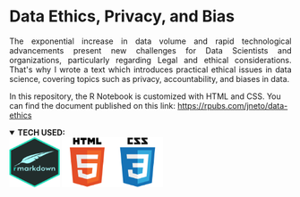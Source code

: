 # Data Ethics, Privacy, and Bias

<p align="justify"> The exponential increase in data volume and rapid technological advancements present new challenges for Data Scientists and organizations, particularly regarding Legal and ethical considerations. That's why I wrote a text which introduces practical ethical issues in data science, covering topics such as privacy, accountability, and biases in data. 

In this repository, the R Notebook is customized with HTML and CSS. You can find the document published on this link: https://rpubs.com/jneto/data-ethics

<details open>
  <summary> <b>TECH USED: </b> </summary>     
  <img src = "https://github.com/netojoao85/icons/blob/main/rmarkdown.svg" alt = "linkedin logo" width = "90" height = "90" /> <img src = "https://github.com/netojoao85/icons/blob/main/html5.svg" alt = "linkedin logo" width = "90" height = "90" /><img src = "https://github.com/netojoao85/icons/blob/main/css3.svg" alt = "linkedin logo" width = "90" height = "90" />
</details>
